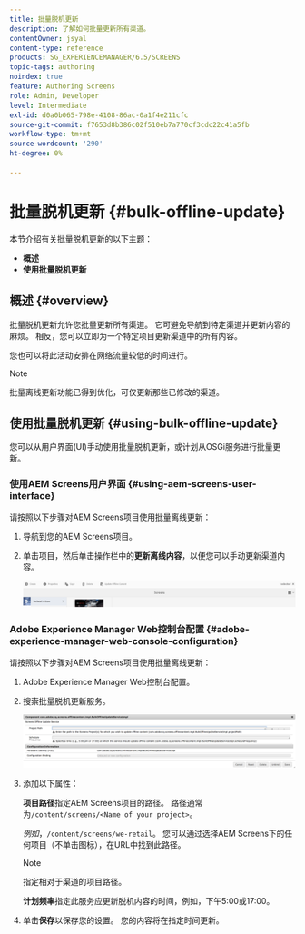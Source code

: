 ```yaml
---
title: 批量脱机更新
description: 了解如何批量更新所有渠道。
contentOwner: jsyal
content-type: reference
products: SG_EXPERIENCEMANAGER/6.5/SCREENS
topic-tags: authoring
noindex: true
feature: Authoring Screens
role: Admin, Developer
level: Intermediate
exl-id: d0a0b065-798e-4108-86ac-0a1f4e211cfc
source-git-commit: f7653d8b386c02f510eb7a770cf3cdc22c41a5fb
workflow-type: tm+mt
source-wordcount: '290'
ht-degree: 0%

---
```


# 批量脱机更新 {#bulk-offline-update}

本节介绍有关批量脱机更新的以下主题：

* **概述**
* **使用批量脱机更新**

<!-- OBSOLETE VERSIONS
>[!CAUTION]
>
>This AEM Screens functionality is only available, if you have installed AEM 6.3 Feature Pack 3 or AEM 6.4 Screens Feature Pack 1.
>
>To get access to this Feature Pack, contact Adobe Support and request access. When you have permissions you can download it from Package Share. -->

## 概述 {#overview}

批量脱机更新允许您批量更新所有渠道。 它可避免导航到特定渠道并更新内容的麻烦。 相反，您可以立即为一个特定项目更新渠道中的所有内容。

您也可以将此活动安排在网络流量较低的时间进行。

>[!NOTE]
>
>批量离线更新功能已得到优化，可仅更新那些已修改的渠道。

## 使用批量脱机更新 {#using-bulk-offline-update}

您可以从用户界面(UI)手动使用批量脱机更新，或计划从OSGi服务进行批量更新。

### 使用AEM Screens用户界面 {#using-aem-screens-user-interface}

请按照以下步骤对AEM Screens项目使用批量离线更新：

1. 导航到您的AEM Screens项目。
1. 单击项目，然后单击操作栏中的&#x200B;**更新离线内容**，以便您可以手动更新渠道内容。

   ![screen_shot_2018-04-24at122256pm](assets/screen_shot_2018-04-24at122256pm.png)

### Adobe Experience Manager Web控制台配置 {#adobe-experience-manager-web-console-configuration}

请按照以下步骤对AEM Screens项目使用批量离线更新：

1. Adobe Experience Manager Web控制台配置。
1. 搜索批量脱机更新服务。

   ![screen_shot_2018-04-24at121428pm](assets/screen_shot_2018-04-24at121428pm.png)

1. 添加以下属性：

   **项目路径**&#x200B;指定AEM Screens项目的路径。 路径通常为`/content/screens/<Name of your project>`。

   *例如*，`/content/screens/we-retail`。 您可以通过选择AEM Screens下的任何项目（不单击图标），在URL中找到此路径。

   >[!NOTE]
   >
   >指定相对于渠道的项目路径。

   **计划频率**&#x200B;指定此服务应更新脱机内容的时间，例如，下午5:00或17:00。

1. 单击&#x200B;**保存**&#x200B;以保存您的设置。 您的内容将在指定时间更新。
